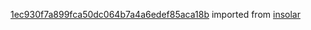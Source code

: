 [1ec930f7a899fca50dc064b7a4a6edef85aca18b](https://github.com/insolar/insolar/commit/1ec930f7a899fca50dc064b7a4a6edef85aca18b) imported from [insolar](https://github.com/insolar/insolar)
